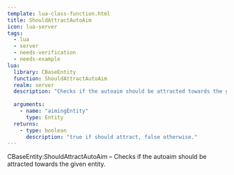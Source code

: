 ```yaml
---
template: lua-class-function.html
title: ShouldAttractAutoAim
icon: lua-server
tags:
  - lua
  - server
  - needs-verification
  - needs-example
lua:
  library: CBaseEntity
  function: ShouldAttractAutoAim
  realm: server
  description: "Checks if the autoaim should be attracted towards the given entity."
  
  arguments:
    - name: "aimingEntity"
      type: Entity
  returns:
    - type: boolean
      description: "true if should attract, false otherwise."
---
```


<div class="lua__search__keywords">
CBaseEntity:ShouldAttractAutoAim &#x2013; Checks if the autoaim should be attracted towards the given entity.
</div>
